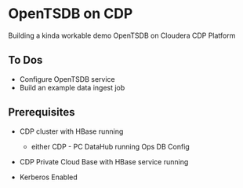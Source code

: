 # OpenTSDB on CDP

Building a kinda workable demo OpenTSDB on Cloudera CDP Platform

## To Dos

- Configure OpenTSDB service
- Build an example data ingest job

## Prerequisites

- CDP cluster with HBase running
  - either CDP - PC DataHub running Ops DB Config
  
- CDP Private Cloud Base with HBase service running

- Kerberos Enabled
